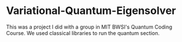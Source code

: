# Variational-Quantum-Eigensolver

This was a project I did with a group in MIT BWSI's Quantum Coding Course.
We used classical libraries to run the quantum section. 
